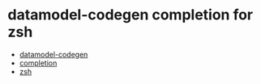 # datamodel-codegen completion for zsh

- [datamodel-codegen](https://koxudaxi.github.io/datamodel-code-generator/)
- [completion](https://github.com/zsh-users/zsh-completions)
- [zsh](https://www.zsh.org/)
